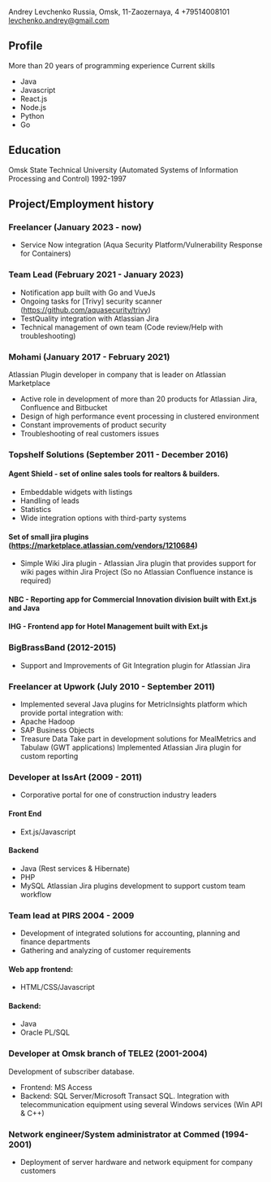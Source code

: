 Andrey Levchenko
Russia, Omsk, 11-Zaozernaya, 4
+79514008101
levchenko.andrey@gmail.com
## Profile
More than 20 years of programming experience
Current skills
- Java
- Javascript
- React.js
- Node.js
- Python
- Go
## Education
Omsk State Technical University (Automated Systems of Information Processing and Control)
1992-1997
## Project/Employment history
### Freelancer (January 2023 - now)
- Service Now integration (Aqua Security Platform/Vulnerability Response for Containers)
### Team Lead (February 2021 - January 2023)
- Notification app built with Go and VueJs
- Ongoing tasks for [Trivy] security scanner (https://github.com/aquasecurity/trivy)
- TestQuality integration with Atlassian Jira
- Technical management of own team (Code review/Help with troubleshooting)
### Mohami (January 2017 - February 2021)
Atlassian Plugin developer in company that is leader on Atlassian Marketplace
- Active role in development of more than 20 products for Atlassian Jira,
Confluence and Bitbucket
- Design of high performance event processing in clustered environment
- Constant improvements of product security
- Troubleshooting of real customers issues
### Topshelf Solutions (September 2011 - December 2016)
#### Agent Shield - set of online sales tools for realtors & builders.
- Embeddable widgets with listings
- Handling of leads
- Statistics
- Wide integration options with third-party systems
#### Set of small jira plugins (https://marketplace.atlassian.com/vendors/1210684)
- Simple Wiki Jira plugin - Atlassian Jira plugin that provides support for wiki pages within
Jira Project (So no Atlassian Confluence instance is required)
#### NBC - Reporting app for Commercial Innovation division built with Ext.js and Java
#### IHG - Frontend app for Hotel Management built with Ext.js
### BigBrassBand (2012-2015)
- Support and Improvements of Git Integration plugin for Atlassian Jira
### Freelancer at Upwork (July 2010 - September 2011)
- Implemented several Java plugins for MetricInsights platform which provide portal integration
with:
- Apache Hadoop
- SAP Business Objects
- Treasure Data
Take part in development solutions for MealMetrics and Tabulaw (GWT applications)
Implemented Atlassian Jira plugin for custom reporting
### Developer at IssArt (2009 - 2011)
- Corporative portal for one of construction industry leaders
#### Front End
- Ext.js/Javascript
#### Backend
- Java (Rest services & Hibernate)
- PHP
- MySQL
Atlassian Jira plugins development to support custom team workflow
### Team lead at PIRS 2004 - 2009
- Development of integrated solutions for accounting, planning and finance departments
- Gathering and analyzing of customer requirements
#### Web app frontend:
- HTML/CSS/Javascript
#### Backend:
- Java
- Oracle PL/SQL
### Developer at Omsk branch of TELE2 (2001-2004)
Development of subscriber database.
- Frontend: MS Access
- Backend: SQL Server/Microsoft Transact SQL.
Integration with telecommunication equipment using several Windows services (Win API
& C++)
### Network engineer/System administrator at Commed (1994-2001)
- Deployment of server hardware and network equipment for company customers
